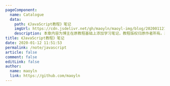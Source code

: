 ```yaml
---
pageComponent:
  name: Catalogue
  data:
    path: 《JavaScript教程》笔记
    imgUrl: https://cdn.jsdelivr.net/gh/maoyln/maoyl-img/blog/20200112120340.png
    description: 本章内容为博主在原教程基础上添加学习笔记，教程版权归原作者所有。来源：<a href='https://wangdoc.com/javascript/' target='_blank'>JavaScript教程</a>
title: 《JavaScript教程》笔记
date: 2020-01-12 11:51:53
permalink: /note/javascript
article: false
comment: false
editLink: false
author:
  name: maoyln
  link: https://github.com/maoyln
---
```

